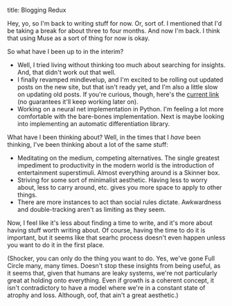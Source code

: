 title: Blogging Redux

Hey, yo, so I'm back to writing stuff for now. Or, sort of. I mentioned that I'd be taking a break for about three to four months. And now I'm back. I think that using Muse as a sort of thing for now is okay. 

So what have I been up to in the interim? 
- Well, I tried living without thinking too much about searching for insights. And, that didn't work out that well. 
- I finally revamped mindlevelup, and I'm excited to be rolling out updated posts on the new site, but that isn't ready yet, and I'm also a little slow on updating old posts. If you're curious, though, here's the [current link](mindlevelup.surge.sh) (no guarantees it'll keep working later on).
- Working on a neural net implementation in Python. I'm feeling a lot more comfortable with the bare-bones implementation. Next is maybe looking into implementing an automatic differentiation library.

What have I been thinking about? Well, in the times that I *have* been thinking, I've been thinking about a lot of the same stuff:
- Meditating on the medium, competing alternatives. The single greatest impediment to productivity in the modern world is the introduction of entertainment superstimuli. Almost everything around is a Skinner box.
- Striving for some sort of minimalist aesthetic. Having less to worry about, less to carry around, etc. gives you more space to apply to other things.
- There are more instances to act than social rules dictate. Awkwardness and double-tracking aren't as limiting as they seem.

Now, I feel like it's less about finding a time to write, and it's more about having stuff worth writing about. Of course, having the time to do it is important, but it seems like that searhc process doesn't even happen unless you want to do it in the first place.

(Shocker, you can only do the thing you want to do. Yes, we've gone Full Circle many, many times. Doesn't stop these insights from being useful, as it seems that, given that humans are leaky systems, we're not particularly great at holding onto everything. Even if growth is a coherent concept, it isn't contradictory to have a model where we're in a constant state of atrophy and loss. Although, oof, that ain't a great aesthetic.)